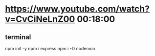 https://www.youtube.com/watch?v=CvCiNeLnZ00
00:18:00
====================================================
terminal
----------
npm init -y
npm i express
npm i -D nodemon
